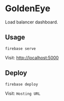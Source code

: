 # GoldenEye

Load balancer dashboard.

## Usage

```shell
firebase serve
```

Visit: <http://localhost:5000>

## Deploy

```shell
firebase deploy
```

Visit: `Hosting URL`
